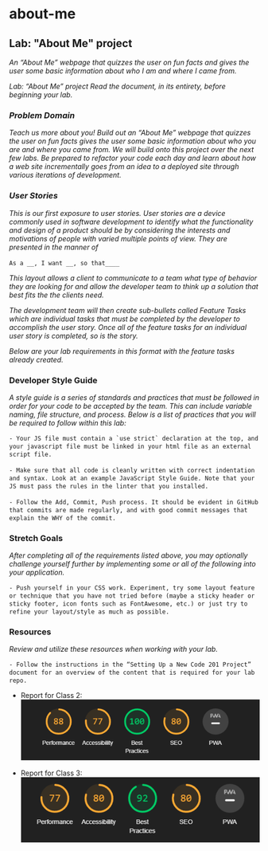 # about-me

## **Lab: "About Me" project**

*An “About Me” webpage that quizzes the user on fun facts and gives the user some basic information about who I am and where I came from.*

*Lab: “About Me” project
Read the document, in its entirety, before beginning your lab.*

### *Problem Domain*

*Teach us more about you! Build out an “About Me” webpage that quizzes the user on fun facts gives the user some basic information about who you are and where you came from. We will build onto this project over the next few labs. Be prepared to refactor your code each day and learn about how a web site incrementally goes from an idea to a deployed site through various iterations of development.*

### *User Stories*

*This is our first exposure to user stories. User stories are a device commonly used in software development to identify what the functionality and design of a product should be by considering the interests and motivations of people with varied multiple points of view. They are presented in the manner of*

`As a __, I want __, so that____`

*This layout allows a client to communicate to a team what type of behavior they are looking for and allow the developer team to think up a solution that best fits the the clients need.*

*The development team will then create sub-bullets called Feature Tasks which are individual tasks that must be completed by the developer to accomplish the user story. Once all of the feature tasks for an individual user story is completed, so is the story.*

*Below are your lab requirements in this format with the feature tasks already created.*

### Developer Style Guide

*A style guide is a series of standards and practices that must be followed in order for your code to be accepted by the team. This can include variable naming, file structure, and process. Below is a list of practices that you will be required to follow within this lab:*

    - Your JS file must contain a `use strict` declaration at the top, and your javascript file must be linked in your html file as an external script file.

    - Make sure that all code is cleanly written with correct indentation and syntax. Look at an example JavaScript Style Guide. Note that your JS must pass the rules in the linter that you installed.

    - Follow the Add, Commit, Push process. It should be evident in GitHub that commits are made regularly, and with good commit messages that explain the WHY of the commit.

### Stretch Goals

*After completing all of the requirements listed above, you may optionally challenge yourself further by implementing some or all of the following into your application.*

    - Push yourself in your CSS work. Experiment, try some layout feature or technique that you have not tried before (maybe a sticky header or sticky footer, icon fonts such as FontAwesome, etc.) or just try to refine your layout/style as much as possible.

### Resources

*Review and utilize these resources when working with your lab.*

    - Follow the instructions in the “Setting Up a New Code 201 Project” document for an overview of the content that is required for your lab repo.

- Report for Class 2:
![LightHouse Report](./img/lighthousescore.png)

- Report for Class 3:
![LightHouse Report](./img/lighthousescore2.png)